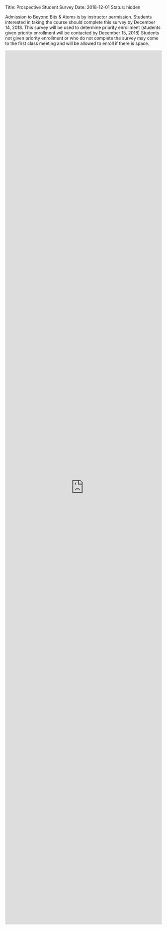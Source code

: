 Title: Prospective Student Survey
Date: 2018-12-01
Status: hidden

Admission to Beyond Bits & Atoms is by instructor permission. 
Students interested in taking the course should complete this survey by December 14, 2018. 
This survey will be used to determine priority enrollment (students given priority enrollment will be contacted 
by December 15, 2018) Students not given priority enrollment or who do not complete the survey may come to the 
first class meeting and will be allowed to enroll if there is space. 

<iframe src="https://docs.google.com/forms/d/e/1FAIpQLSdCThQhCT2oUwhlG445L0zV3aAp6mMSAZbGTTWvoPvPSyxTqw/viewform?embedded=true" width="100%" height="2800" frameborder="0" marginheight="0" marginwidth="0">Loading...</iframe>
